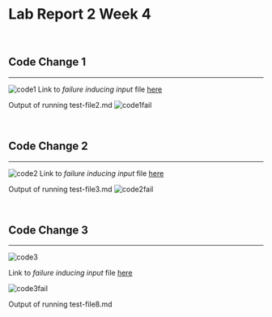 # Lab Report 2 Week 4

<br>

## Code Change 1
---

![code1](https://user-images.githubusercontent.com/97699019/151641886-1f5306b1-ce78-4cef-9c6f-d7c2c7f7c189.png)
Link to *failure inducing input* file [here](https://github.com/rpaquia/markdown-parse/blob/main/test-file2.md)

Output of running test-file2.md
![code1fail](https://user-images.githubusercontent.com/97699019/151642353-65c469f2-262c-42a0-86b1-bce1656e6e1e.png)



<br>

## Code Change 2
---

![code2](https://user-images.githubusercontent.com/97699019/151643768-a736fc36-ecb6-4f36-8558-8beaab51eb8e.png)
Link to *failure inducing input* file [here](https://github.com/rpaquia/markdown-parse/blob/main/test-file3.md)

Output of running test-file3.md
![code2fail](https://user-images.githubusercontent.com/97699019/151643771-192c1f6c-1b89-4c61-97f2-a80892399de6.png)

<br>

## Code Change 3
---

![code3](https://user-images.githubusercontent.com/97699019/151645038-a030c193-c49c-4e9c-b6e4-502c2a6e03bb.png)

Link to *failure inducing input* file [here](https://github.com/rpaquia/markdown-parse/blob/main/test-file8.md)

![code3fail](https://user-images.githubusercontent.com/97699019/151644972-4ac14e92-d351-4720-ba32-b5c71809a033.png)


Output of running test-file8.md

<br>


